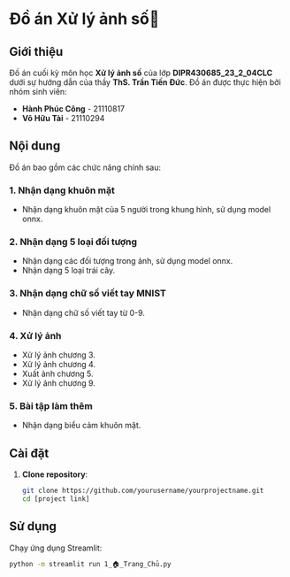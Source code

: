 # Đồ án Xử lý ảnh số📸

## Giới thiệu

Đồ án cuối kỳ môn học **Xử lý ảnh số** của lớp **DIPR430685_23_2_04CLC** dưới sự hướng dẫn của thầy **ThS. Trần Tiến Đức**. Đồ án được thực hiện bởi nhóm sinh viên:

- **Hành Phúc Công** - 21110817
- **Võ Hữu Tài** - 21110294

## Nội dung

Đồ án bao gồm các chức năng chính sau:

### 1. Nhận dạng khuôn mặt
- Nhận dạng khuôn mặt của 5 người trong khung hình, sử dụng model onnx.

### 2. Nhận dạng 5 loại đối tượng
- Nhận dạng các đối tượng trong ảnh, sử dụng model onnx.
- Nhận dạng 5 loại trái cây.

### 3. Nhận dạng chữ số viết tay MNIST
- Nhận dạng chữ số viết tay từ 0-9.

### 4. Xử lý ảnh
- Xử lý ảnh chương 3.
- Xử lý ảnh chương 4.
- Xuất ảnh chương 5.
- Xử lý ảnh chương 9.

### 5. Bài tập làm thêm
- Nhận dạng biểu cảm khuôn mặt.

## Cài đặt

1. **Clone repository**:
    ```bash
    git clone https://github.com/yourusername/yourprojectname.git
    cd [project link]
    ```


## Sử dụng

Chạy ứng dụng Streamlit:
```bash
python -m streamlit run 1_🏠_Trang_Chủ.py
